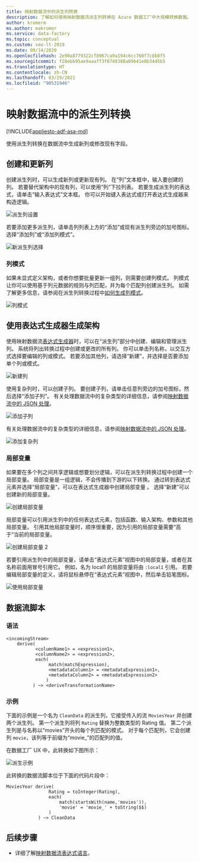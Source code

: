 ```yaml
---
title: 映射数据流中的派生列转换
description: 了解如何使用映射数据流派生列转换在 Azure 数据工厂中大规模转换数据。
author: kromerm
ms.author: makromer
ms.service: data-factory
ms.topic: conceptual
ms.custom: seo-lt-2019
ms.date: 09/14/2020
ms.openlocfilehash: 2e90a8779322cf8967ca9a194c6cc760f7c8b8f5
ms.sourcegitcommit: f28ebb95ae9aaaff3f87d8388a09b41e0b3445b5
ms.translationtype: HT
ms.contentlocale: zh-CN
ms.lasthandoff: 03/29/2021
ms.locfileid: "90531946"
---
```

# <a name="derived-column-transformation-in-mapping-data-flow"></a>映射数据流中的派生列转换

[!INCLUDE[appliesto-adf-asa-md](includes/appliesto-adf-asa-md.md)]

使用派生列转换在数据流中生成新列或修改现有字段。

## <a name="create-and-update-columns"></a>创建和更新列

创建派生列时，可以生成新列或更新现有列。 在“列”文本框中，输入要创建的列。 若要替代架构中的现有列，可以使用“列”下拉列表。 若要生成派生列的表达式，请单击“输入表达式”文本框。 你可以开始键入表达式或打开表达式生成器来构造逻辑。

![派生列设置](media/data-flow/create-derive-column.png "派生列设置")

若要添加更多派生列，请单击列列表上方的“添加”或现有派生列旁边的加号图标。 选择“添加列”或“添加列模式”。

![新派生列选择](media/data-flow/add-derived-column.png "新派生列选择")

### <a name="column-patterns"></a>列模式

如果未显式定义架构，或者你想要批量更新一组列，则需要创建列模式。 列模式让你可以使用基于列元数据的规则与列匹配，并为每个匹配列创建派生列。 如需了解更多信息，请参阅在派生列转换过程中[如何生成列模式](concepts-data-flow-column-pattern.md#column-patterns-in-derived-column-and-aggregate)。

![列模式](media/data-flow/column-pattern-derive.png "列模式")

## <a name="building-schemas-using-the-expression-builder"></a>使用表达式生成器生成架构

使用映射数据流[表达式生成器](concepts-data-flow-expression-builder.md)时，可以在“派生列”部分中创建、编辑和管理派生列。 系统将列出转换过程中创建或更改的所有列。 你可以单击列名称，以交互方式选择要编辑的列或模式。 若要添加其他列，请选择“新建”，并选择是否要添加单个列或模式。

![新建列](media/data-flow/derive-add-column.png "新建列")

使用复杂列时，可以创建子列。 要创建子列，请单击任意列旁边的加号图标，然后选择“添加子列”。 有关处理数据流中的复杂类型的详细信息，请参阅[映射数据流中的 JSON 处理](format-json.md#mapping-data-flow-properties)。

![添加子列](media/data-flow/derive-add-subcolumn.png "添加子列")

有关处理数据流中的复杂类型的详细信息，请参阅[映射数据流中的 JSON 处理](format-json.md#mapping-data-flow-properties)。

![添加复杂列](media/data-flow/derive-complex-column.png "添加列")

### <a name="locals"></a>局部变量

如果要在多个列之间共享逻辑或想要划分逻辑，可以在派生列转换过程中创建一个局部变量。 局部变量是一组逻辑，不会传播到下游的以下转换。 通过转到表达式元素并选择“局部变量”，可以在表达式生成器中创建局部变量 。 选择“新建”可以创建新的局部变量。

![创建局部变量](media/data-flow/create-local.png "创建局部变量")

局部变量可以引用派生列中的任何表达式元素，包括函数、输入架构、参数和其他局部变量。 引用其他局部变量时，顺序很重要，因为引用的局部变量需要“高于”当前的局部变量。

![创建局部变量 2](media/data-flow/create-local-2.png "创建局部变量 2")

若要引用派生列中的局部变量，请单击“表达式元素”视图中的局部变量，或者在其名称前面用冒号引用它。 例如，名为 local1 的局部变量将由 `:local1` 引用。 若要编辑局部变量的定义，请将鼠标悬停在“表达式元素”视图中，然后单击铅笔图标。

![使用局部变量](media/data-flow/using-locals.png "使用局部变量")

## <a name="data-flow-script"></a>数据流脚本

### <a name="syntax"></a>语法

```
<incomingStream>
    derive(
           <columnName1> = <expression1>,
           <columnName2> = <expression2>,
           each(
                match(matchExpression),
                <metadataColumn1> = <metadataExpression1>,
                <metadataColumn2> = <metadataExpression2>
               )
          ) ~> <deriveTransformationName>
```

### <a name="example"></a>示例

下面的示例是一个名为 `CleanData` 的派生列，它接受传入的流 `MoviesYear` 并创建两个派生列。 第一个派生列将列 `Rating` 替换为整数类型的 Rating 值。 第二个派生列是与名称以“movies”开头的每个列匹配的模式。 对于每个匹配列，它会创建列 `movie`，该列等于前缀为“movie_”的匹配列的值。 

在数据工厂 UX 中，此转换如下图所示：

![派生示例](media/data-flow/derive-script.png "派生示例")

此转换的数据流脚本位于下面的代码片段中：

```
MoviesYear derive(
                Rating = toInteger(Rating),
                each(
                    match(startsWith(name,'movies')),
                    'movie' = 'movie_' + toString($$)
                )
            ) ~> CleanData
```

## <a name="next-steps"></a>后续步骤

- 详细了解[映射数据流表达式语言](data-flow-expression-functions.md)。
